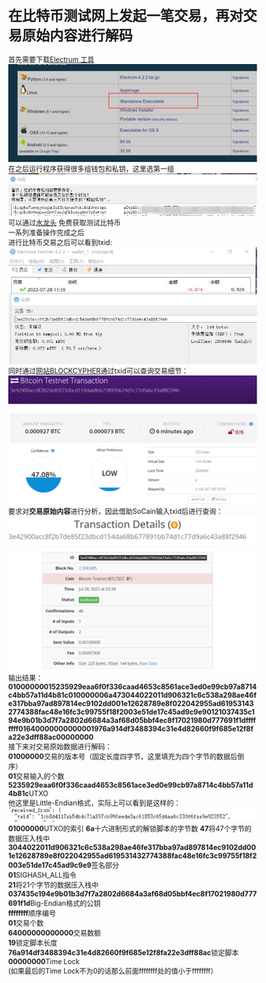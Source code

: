 # 在比特币测试网上发起一笔交易，再对交易原始内容进行解码
首先需要下载[Electrum 工具](https://electrum.org/#download)  
![image](https://github.com/MAR-523/-/blob/main/pic/1.png)  
在之后运行程序获得很多组钱包和私钥，这里选第一组  
![image](https://github.com/MAR-523/-/blob/main/pic/5.png)  
可以通过[水龙头](https://testnet-faucet.mempool.co/) 免费获取测试比特币  
一系列准备操作完成之后  
进行比特币交易之后可以看到txid:  
![image](https://github.com/MAR-523/-/blob/main/pic/2.png)
同时通过[网站BLOCKCYPHER](https://live.blockcypher.com/btc-testnet/)通过txid可以查询交易细节：  
![image](https://github.com/MAR-523/-/blob/main/pic/3.png)  
要求对**交易原始内容**进行分析，因此借助SoCain输入txid后进行查询：  
![image](https://github.com/MAR-523/-/blob/main/pic/4.png)  
输出结果：  
**01000000015235929eaa6f0f336caad4653c8561ace3ed0e99cb97a8714c4bb57a11d4b81c010000006a473044022011d906321c6c538a298ae46fe317bba97ad897814ec9102dd001e12628789e8f022042955ad619531432774388fac48e16fc3c99755f18f2003e51de17c45ad9c9e90121037435c194e9b01b3d7f7a2802d6684a3af68d05bbf4ec8f17021980d777691f1dffffffff01640000000000001976a914df3488394c31e4d82660f9f685e12f8fa22e3dff88ac00000000**  
接下来对交易原始数据进行解码：  
**01000000**交易的版本号（固定长度四字节，这里填充为四个字节的数据后倒序）  
**01**交易输入的个数  
**5235929eaa6f0f336caad4653c8561ace3ed0e99cb97a8714c4bb57a11d4b81c**UTXO  
他这里是Little-Endian格式，实际上可以看到是这样的：  
![image](https://github.com/MAR-523/-/blob/main/pic/6.png)  
**01000000**UTXO的索引 
**6a**十六进制形式的解锁脚本的字节数
**47**将47个字节的数据压入栈中  
**3044022011d906321c6c538a298ae46fe317bba97ad897814ec9102dd001e12628789e8f022042955ad619531432774388fac48e16fc3c99755f18f2003e51de17c45ad9c9e9**签名部分  
**01**SIGHASH_ALL指令  
**21**将21个字节的数据压入栈中  
**037435c194e9b01b3d7f7a2802d6684a3af68d05bbf4ec8f17021980d777691f1d**Big-Endian格式的公钥  
**ffffffff**顺序编号  
**01**交易个数  
**64000000000000**交易数额  
**19**锁定脚本长度  
**76a914df3488394c31e4d82660f9f685e12f8fa22e3dff88ac**锁定脚本  
**00000000**Time Lock  
(如果最后的Time Lock不为0的话那么前面ffffffff处的值小于ffffffff）


